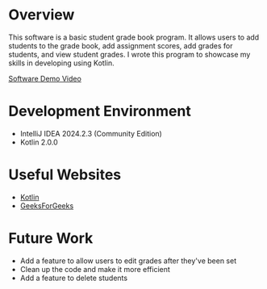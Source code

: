 # Overview

This software is a basic student grade book program. It allows users
to add students to the grade book, add assignment scores, add grades for students,
and view student grades. I wrote this program to showcase my skills in developing using
Kotlin.

[Software Demo Video](https://youtu.be/Gv7DUmI9_pM)

# Development Environment

* IntelliJ IDEA 2024.2.3 (Community Edition)
* Kotlin 2.0.0

# Useful Websites

- [Kotlin](https://kotlinlang.org/)
- [GeeksForGeeks](https://www.geeksforgeeks.org/kotlin-programming-language/?ref=outind)

# Future Work

- Add a feature to allow users to edit grades after they've been set
- Clean up the code and make it more efficient
- Add a feature to delete students